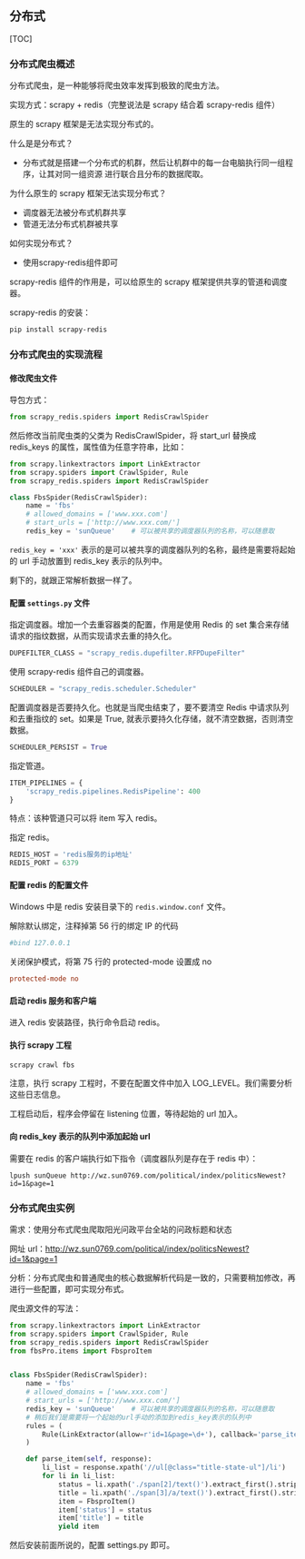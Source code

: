 ## 分布式

[TOC]

### 分布式爬虫概述

分布式爬虫，是一种能够将爬虫效率发挥到极致的爬虫方法。

实现方式：scrapy + redis（完整说法是 scrapy 结合着 scrapy-redis 组件）

原生的 scrapy 框架是无法实现分布式的。

什么是是分布式？
- 分布式就是搭建一个分布式的机群，然后让机群中的每一台电脑执行同一组程序，让其对同一组资源
    进行联合且分布的数据爬取。

为什么原生的 scrapy 框架无法实现分布式？
- 调度器无法被分布式机群共享
- 管道无法分布式机群被共享

如何实现分布式？

- 使用scrapy-redis组件即可

scrapy-redis 组件的作用是，可以给原生的 scrapy 框架提供共享的管道和调度器。

scrapy-redis 的安装：

```bash
pip install scrapy-redis
```

### 分布式爬虫的实现流程

#### 修改爬虫文件

导包方式：

```python
from scrapy_redis.spiders import RedisCrawlSpider
```

然后修改当前爬虫类的父类为 RedisCrawlSpider，将 start_url 替换成 redis_keys 的属性，属性值为任意字符串，比如：

```python
from scrapy.linkextractors import LinkExtractor
from scrapy.spiders import CrawlSpider, Rule
from scrapy_redis.spiders import RedisCrawlSpider

class FbsSpider(RedisCrawlSpider):
    name = 'fbs'
    # allowed_domains = ['www.xxx.com']
    # start_urls = ['http://www.xxx.com/']
    redis_key = 'sunQueue'    # 可以被共享的调度器队列的名称，可以随意取
```

`redis_key = 'xxx'` 表示的是可以被共享的调度器队列的名称，最终是需要将起始的 url 手动放置到 redis_key 表示的队列中。

剩下的，就跟正常解析数据一样了。

#### 配置 `settings.py` 文件

指定调度器。增加一个去重容器类的配置，作用是使用 Redis 的 set 集合来存储请求的指纹数据，从而实现请求去重的持久化。

```python
DUPEFILTER_CLASS = "scrapy_redis.dupefilter.RFPDupeFilter"
```

使用 scrapy-redis 组件自己的调度器。

```python
SCHEDULER = "scrapy_redis.scheduler.Scheduler"
```

配置调度器是否要持久化。也就是当爬虫结束了，要不要清空 Redis 中请求队列和去重指纹的 set。如果是 True, 就表示要持久化存储，就不清空数据，否则清空数据。

```python
SCHEDULER_PERSIST = True
```

指定管道。

```python
ITEM_PIPELINES = {
    'scrapy_redis.pipelines.RedisPipeline': 400
}
```

特点：该种管道只可以将 item 写入 redis。

指定 redis。

```python
REDIS_HOST = 'redis服务的ip地址'
REDIS_PORT = 6379
```

#### 配置 redis 的配置文件

Windows 中是 redis 安装目录下的 `redis.window.conf` 文件。

解除默认绑定，注释掉第 56 行的绑定 IP 的代码

```ini
#bind 127.0.0.1
```

关闭保护模式，将第 75 行的 protected-mode 设置成 no

```ini
protected-mode no
```

#### 启动 redis 服务和客户端

进入 redis 安装路径，执行命令启动 redis。

#### 执行 scrapy 工程

```bash
scrapy crawl fbs
```

注意，执行 scrapy 工程时，不要在配置文件中加入 LOG_LEVEL。我们需要分析这些日志信息。

工程启动后，程序会停留在 listening 位置，等待起始的 url 加入。

#### 向 redis_key 表示的队列中添加起始 url

需要在 redis 的客户端执行如下指令（调度器队列是存在于 redis 中）：

```redis
lpush sunQueue http://wz.sun0769.com/political/index/politicsNewest?id=1&page=1
```

### 分布式爬虫实例

需求：使用分布式爬虫爬取阳光问政平台全站的问政标题和状态

网址 url：http://wz.sun0769.com/political/index/politicsNewest?id=1&page=1

分析：分布式爬虫和普通爬虫的核心数据解析代码是一致的，只需要稍加修改，再进行一些配置，即可实现分布式。

爬虫源文件的写法：

```python
from scrapy.linkextractors import LinkExtractor
from scrapy.spiders import CrawlSpider, Rule
from scrapy_redis.spiders import RedisCrawlSpider
from fbsPro.items import FbsproItem


class FbsSpider(RedisCrawlSpider):
    name = 'fbs'
    # allowed_domains = ['www.xxx.com']
    # start_urls = ['http://www.xxx.com/']
    redis_key = 'sunQueue'    # 可以被共享的调度器队列的名称，可以随意取
    # 稍后我们是需要将一个起始的url手动的添加到redis_key表示的队列中
    rules = (
        Rule(LinkExtractor(allow=r'id=1&page=\d+'), callback='parse_item', follow=True),
    )

    def parse_item(self, response):
        li_list = response.xpath('//ul[@class="title-state-ul"]/li')
        for li in li_list:
            status = li.xpath('./span[2]/text()').extract_first().strip()
            title = li.xpath('./span[3]/a/text()').extract_first().strip()
            item = FbsproItem()
            item['status'] = status
            item['title'] = title
            yield item
```

然后安装前面所说的，配置 settings.py 即可。